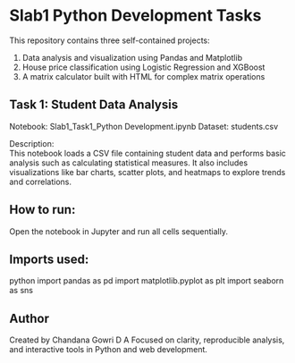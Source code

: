 # Slab1 Python Development Tasks

This repository contains three self-contained projects:

1. Data analysis and visualization using Pandas and Matplotlib
2. House price classification using Logistic Regression and XGBoost
3. A matrix calculator built with HTML for complex matrix operations

## Task 1: Student Data Analysis

Notebook: Slab1_Task1_Python Development.ipynb
Dataset: students.csv

Description:  
This notebook loads a CSV file containing student data and performs basic analysis such as calculating statistical measures. 
It also includes visualizations like bar charts, scatter plots, and heatmaps to explore trends and correlations.

## How to run:  
Open the notebook in Jupyter and run all cells sequentially.

## Imports used:
python
import pandas as pd
import matplotlib.pyplot as plt
import seaborn as sns

## Author
Created by Chandana Gowri D A
Focused on clarity, reproducible analysis, and interactive tools in Python and web development.

